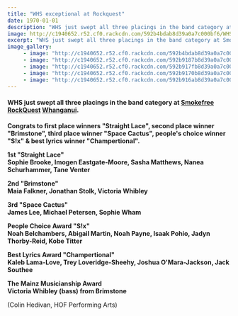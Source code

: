 ```yaml
---
title: "WHS exceptional at Rockquest"
date: 1970-01-01
description: "WHS just swept all three placings in the band category at Smokefree RockQuest Whanganui..."
image: http://c1940652.r52.cf0.rackcdn.com/592b4bdab8d39a0a7c000bf6/WHS-musicians-backstage-at-the-Opera-House,-ready-to-rock-at-Smokefree-RockQuest.jpg
excerpt: "WHS just swept all three placings in the band category at Smokefree RockQuest Whanganui."
image_gallery:
     - image: "http://c1940652.r52.cf0.rackcdn.com/592b4bdab8d39a0a7c000bf6/WHS-musicians-backstage-at-the-Opera-House,-ready-to-rock-at-Smokefree-RockQuest.jpg"
     - image: "http://c1940652.r52.cf0.rackcdn.com/592b9187b8d39a0a7c000c54/Girl-band-group-before.jpg"
     - image: "http://c1940652.r52.cf0.rackcdn.com/592b917fb8d39a0a7c000c52/Girl-band-3.jpg"
     - image: "http://c1940652.r52.cf0.rackcdn.com/592b9170b8d39a0a7c000c50/Girl-band-2.jpg"
     - image: "http://c1940652.r52.cf0.rackcdn.com/592b916ab8d39a0a7c000c4e/Girl-band-1.jpg"
---
```


<h4><strong>WHS just swept all three placings in the band category at&nbsp;<a class="profileLink" href="https://www.facebook.com/pages/Smokefree-RockQuest/108720929161481?fref=mentions" data-hovercard="/ajax/hovercard/page.php?id=108720929161481&amp;extragetparams=%7B%22fref%22%3A%22mentions%22%7D" data-hovercard-prefer-more-content-show="1" data-hovercard-obj-id="108720929161481">Smokefree RockQuest</a>&nbsp;<a class="profileLink" href="https://www.facebook.com/WhanganuiHigh/?fref=mentions" data-hovercard="/ajax/hovercard/page.php?id=169697356412784&amp;extragetparams=%7B%22fref%22%3A%22mentions%22%7D" data-hovercard-prefer-more-content-show="1" data-hovercard-obj-id="169697356412784">Whanganui</a>. </strong></h4>
<p><strong>Congrats to first place winners "Straight Lace", second place winner "Brimstone", third place winner "Space Cactus", people's choice winner "S!x" &amp; best lyrics winner "Champertional".</strong></p>
<p><strong>1st "Straight Lace"<br /><span>Sophie Brooke, Imogen Eastgate-Moore, Sasha Matthews, Nanea Schurhammer, Tane Venter</span><br /></strong></p>
<p><strong>2nd "Brimstone"<br /><span>Maia Falkner, Jonathan Stolk, Victoria Whibley</span></strong></p>
<p><strong>3rd "Space Cactus"<br /><span>James Lee, Michael Petersen, Sophie Wham</span></strong></p>
<p><strong>People Choice Award "S!x"<br /><span>Noah Belchambers, Abigail Martin, Noah Payne, Isaak Pohio, Jadyn Thorby-Reid, Kobe Titter</span></strong></p>
<p><strong>Best Lyrics Award&nbsp;<span>"Champertional"<br /><span>Kaleb Lama-Love, Trey Loveridge-Sheehy, Joshua O'Mara-Jackson, Jack Southee</span></span></strong></p>
<p><strong><span><span><span>The Mainz Musicianship Award&nbsp;<br />Victoria Whibley (bass) from Brimstone&nbsp;</span></span></span></strong></p>
<p>(Colin Hedivan, HOF Performing Arts)</p>

